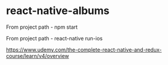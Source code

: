 # react-native-albums

From project path - npm start  

From project path - react-native run-ios

https://www.udemy.com/the-complete-react-native-and-redux-course/learn/v4/overview
